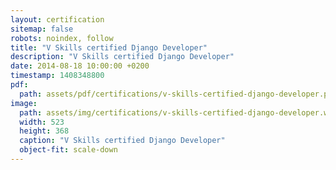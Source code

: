 ```yaml
---
layout: certification
sitemap: false
robots: noindex, follow
title: "V Skills certified Django Developer"
description: "V Skills certified Django Developer"
date: 2014-08-18 10:00:00 +0200
timestamp: 1408348800
pdf:
  path: assets/pdf/certifications/v-skills-certified-django-developer.pdf
image:
  path: assets/img/certifications/v-skills-certified-django-developer.webp
  width: 523
  height: 368
  caption: "V Skills certified Django Developer"
  object-fit: scale-down
---
```

